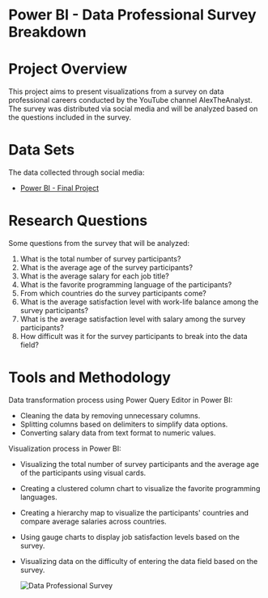# Power BI - Data Professional Survey Breakdown
# Project Overview
This project aims to present visualizations from a survey on data professional careers conducted by the YouTube channel AlexTheAnalyst. The survey was distributed via social media and will be analyzed based on the questions included in the survey.

# Data Sets
The data collected through social media:

- [Power BI - Final Project](https://github.com/AlexTheAnalyst/Power-BI.git)

# Research Questions
Some questions from the survey that will be analyzed:

1. What is the total number of survey participants?
2. What is the average age of the survey participants?
3. What is the average salary for each job title?
4. What is the favorite programming language of the participants?
5. From which countries do the survey participants come?
6. What is the average satisfaction level with work-life balance among the survey participants?
7. What is the average satisfaction level with salary among the survey participants?
8. How difficult was it for the survey participants to break into the data field?
   
# Tools and Methodology
Data transformation process using Power Query Editor in Power BI:

- Cleaning the data by removing unnecessary columns.
- Splitting columns based on delimiters to simplify data options.
- Converting salary data from text format to numeric values.

Visualization process in Power BI:

- Visualizing the total number of survey participants and the average age of the participants using visual cards.
- Creating a clustered column chart to visualize the favorite programming languages.
- Creating a hierarchy map to visualize the participants' countries and compare average salaries across countries.
- Using gauge charts to display job satisfaction levels based on the survey.
- Visualizing data on the difficulty of entering the data field based on the survey.

  ![Data Professional Survey](https://github.com/indawulan/Power-BI---Data-Professional-Survey-Break-Down/assets/56012283/b6f4a7db-fce8-4762-8d84-a7da8bc3ddaf)

